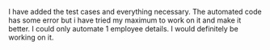 I have added the test cases and everything necessary. The automated code has some error but i have tried my maximum to work on it and make it better. I could only automate 1 employee details.
I would definitely be working on it.
